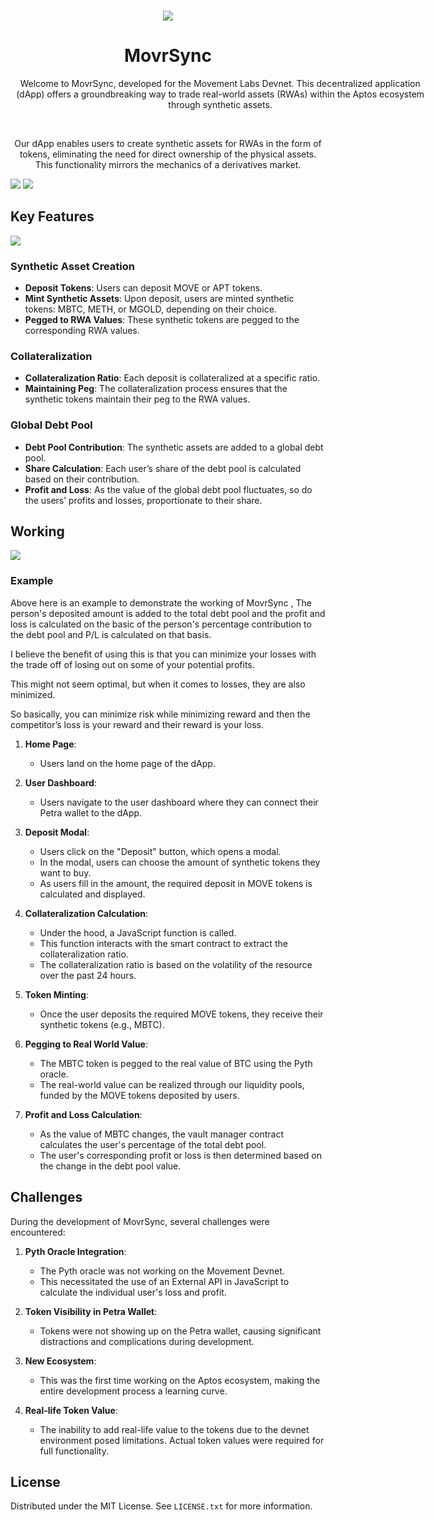 <!-- Improved compatibility of back to top link: See: https://github.com/othneildrew/Best-README-Template/pull/73 -->

<a name="readme-top"></a>



<!-- PROJECT LOGO -->
<br />
<div align="center">
  <a href="https://github.com/Sahilgill24/MovrSync">
    <img src="/ui/src/assets/4.png">
  </a>

<h1 align="center">MovrSync</h3>

  <p align="center" style="width:76ch;">
  Welcome to MovrSync, developed for the Movement Labs Devnet. This decentralized application (dApp) offers a groundbreaking way to trade real-world assets (RWAs) within the Aptos ecosystem through synthetic assets.


</div>


<br/>


<p align="center">Our dApp enables users to create synthetic assets for RWAs in the form of tokens, eliminating the need for direct ownership of the physical assets. This functionality mirrors the mechanics of a derivatives market.</p>


<img src="/ui/src/assets/5.png">
<img src="ui/src/assets/6.png">


## Key Features

<img src="/ui/src/assets/2.png">

### Synthetic Asset Creation

- **Deposit Tokens**: Users can deposit MOVE or APT tokens.
- **Mint Synthetic Assets**: Upon deposit, users are minted synthetic tokens: MBTC, METH, or MGOLD, depending on their choice.
- **Pegged to RWA Values**: These synthetic tokens are pegged to the corresponding RWA values.

### Collateralization

- **Collateralization Ratio**: Each deposit is collateralized at a specific ratio.
- **Maintaining Peg**: The collateralization process ensures that the synthetic tokens maintain their peg to the RWA values.

### Global Debt Pool

- **Debt Pool Contribution**: The synthetic assets are added to a global debt pool.
- **Share Calculation**: Each user’s share of the debt pool is calculated based on their contribution.
- **Profit and Loss**: As the value of the global debt pool fluctuates, so do the users’ profits and losses, proportionate to their share.

<!-- ## Benefits

- **Access to RWAs**: Users gain exposure to real-world assets without the complexities of direct ownership.
- **Leverage**: Users can leverage their MOVE or APT tokens to gain synthetic exposure to BTC, ETH, and Gold.
- **Decentralization**: The entire process is managed on the blockchain, ensuring transparency and security. -->


## Working 

<img src="ui/src/assets/3.png">

<h3>Example</h3>

Above here is an example to demonstrate the working of MovrSync , The person's deposited amount is added to the total debt pool and the profit and loss
is calculated on the basic of the person's percentage contribution to the debt pool and P/L is calculated on that basis.

I believe the benefit of using this is that you can minimize your losses with the trade off of losing out on some of your potential profits.
  
This might not seem optimal, but when it comes to losses, they are also minimized.  

So basically, you can minimize risk while minimizing reward and then the competitor’s loss is your reward and their reward is your loss.
1. **Home Page**:
   - Users land on the home page of the dApp.

2. **User Dashboard**:
   - Users navigate to the user dashboard where they can connect their Petra wallet to the dApp.

3. **Deposit Modal**:
   - Users click on the "Deposit" button, which opens a modal.
   - In the modal, users can choose the amount of synthetic tokens they want to buy.
   - As users fill in the amount, the required deposit in MOVE tokens is calculated and displayed.

4. **Collateralization Calculation**:
   - Under the hood, a JavaScript function is called.
   - This function interacts with the smart contract to extract the collateralization ratio.
   - The collateralization ratio is based on the volatility of the resource over the past 24 hours.

5. **Token Minting**:
   - Once the user deposits the required MOVE tokens, they receive their synthetic tokens (e.g., MBTC).

6. **Pegging to Real World Value**:
   - The MBTC token is pegged to the real value of BTC using the Pyth oracle.
   - The real-world value can be realized through our liquidity pools, funded by the MOVE tokens deposited by users.

7. **Profit and Loss Calculation**:
   - As the value of MBTC changes, the vault manager contract calculates the user's percentage of the total debt pool.
   - The user's corresponding profit or loss is then determined based on the change in the debt pool value.


## Challenges

During the development of MovrSync, several challenges were encountered:

1. **Pyth Oracle Integration**:
   - The Pyth oracle was not working on the Movement Devnet.
   - This necessitated the use of an External API in JavaScript to calculate the individual user's loss and profit.

2. **Token Visibility in Petra Wallet**:
   - Tokens were not showing up on the Petra wallet, causing significant distractions and complications during development.

3. **New Ecosystem**:
   - This was the first time working on the Aptos ecosystem, making the entire development process a learning curve.

4. **Real-life Token Value**:
   - The inability to add real-life value to the tokens due to the devnet environment posed limitations. Actual token values were required for full functionality.
   


<!-- LICENSE -->

## License

Distributed under the MIT License. See `LICENSE.txt` for more information.


<!-- MARKDOWN LINKS & IMAGES -->
<!-- https://www.markdownguide.org/basic-syntax/#reference-style-links -->

[contributors-shield]: https://img.shields.io/github/contributors/Sahilgill24/MovrSync.svg?style=for-the-badge
[contributors-url]: https://github.com/Sahilgill24/MovrSync/graphs/contributors
[forks-shield]: https://img.shields.io/github/forks/Sahilgill24/MovrSync.svg?style=for-the-badge
[forks-url]: https://github.com/Sahilgill24/MovrSync/network/members
[stars-shield]: https://img.shields.io/github/stars/Sahilgill24/MovrSync.svg?style=for-the-badge
[stars-url]: https://github.com/Sahilgill24/MovrSync/stargazers
[issues-shield]: https://img.shields.io/github/issues/Sahilgill24/MovrSync.svg?style=for-the-badge
[issues-url]: https://github.com/Sahilgill24/MovrSync/issues
[license-shield]: https://img.shields.io/github/license/Sahilgill24/MovrSync.svg?style=for-the-badge
[license-url]: https://github.com/Sahilgill24/MovrSync/blob/master/LICENSE.txt
[linkedin-shield]: https://img.shields.io/badge/-LinkedIn-black.svg?style=for-the-badge&logo=linkedin&colorB=555
[linkedin-url]: https://linkedin.com/in/linkedin_username
[product-screenshot]: images/image.png
[frost-screenshot]: images/frost.png
[architecture]: images/architecture.png
[Next.js]: https://img.shields.io/badge/next.js-000000?style=for-the-badge&logo=nextdotjs&logoColor=white
[Next-url]: https://nextjs.org/
[React.js]: https://img.shields.io/badge/React-20232A?style=for-the-badge&logo=react&logoColor=61DAFB
[React-url]: https://reactjs.org/
[Vue.js]: https://img.shields.io/badge/Vue.js-35495E?style=for-the-badge&logo=vuedotjs&logoColor=4FC08D
[Vue-url]: https://vuejs.org/
[Angular.io]: https://img.shields.io/badge/Angular-DD0031?style=for-the-badge&logo=angular&logoColor=white
[Angular-url]: https://angular.io/
[Svelte.dev]: https://img.shields.io/badge/Svelte-4A4A55?style=for-the-badge&logo=svelte&logoColor=FF3E00
[Svelte-url]: https://svelte.dev/
[Laravel.com]: https://img.shields.io/badge/Laravel-FF2D20?style=for-the-badge&logo=laravel&logoColor=white
[Laravel-url]: https://laravel.com
[Bootstrap.com]: https://img.shields.io/badge/Bootstrap-563D7C?style=for-the-badge&logo=bootstrap&logoColor=white
[Bootstrap-url]: https://getbootstrap.com
[JQuery.com]: https://img.shields.io/badge/jQuery-0769AD?style=for-the-badge&logo=jquery&logoColor=white
[JQuery-url]: https://jquery.com